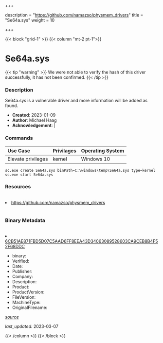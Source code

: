 +++

description = "https://github.com/namazso/physmem_drivers"
title = "Se64a.sys"
weight = 10

+++


{{< block "grid-1" >}}
{{< column "mt-2 pt-1">}}




# Se64a.sys 


{{< tip "warning" >}}
We were not able to verify the hash of this driver successfully, it has not been confirmed.
{{< /tip >}}




### Description


Se64a.sys is a vulnerable driver and more information will be added as found.


- **Created**: 2023-01-09
- **Author**: Michael Haag
- **Acknowledgement**:  | [](https://twitter.com/)

### Commands

| Use Case | Privilages | Operating System | 
|:---- | ---- | ---- |
| Elevate privileges | kernel | Windows 10 |

```
sc.exe create Se64a.sys binPath=C:\windows\temp\Se64a.sys type=kernel
sc.exe start Se64a.sys
```

### Resources
<br>


<li><a href=" https://github.com/namazso/physmem_drivers"> https://github.com/namazso/physmem_drivers</a></li>


<br>


### Binary Metadata
<br>



<li><a href="https://www.virustotal.com/gui/file/6CB51AE871FBD5D07C5AAD6FF8EEA43D34063089528603CA9CEB8B4F52F68DDC">6CB51AE871FBD5D07C5AAD6FF8EEA43D34063089528603CA9CEB8B4F52F68DDC</a></li>



- binary: 
- Verified: 
- Date: 
- Publisher: 
- Company: 
- Description: 
- Product: 
- ProductVersion: 
- FileVersion: 
- MachineType: 
- OriginalFilename: 

[*source*](https://github.com/magicsword-io/LOLDrivers/tree/main/yaml/se64a.sys.yml)

*last_updated:* 2023-03-07


{{< /column >}}
{{< /block >}}
